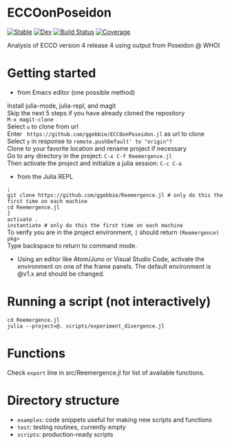 # ECCOonPoseidon

[![Stable](https://img.shields.io/badge/docs-stable-blue.svg)](https://ggebbie.github.io/Reemergence.jl/stable)
[![Dev](https://img.shields.io/badge/docs-dev-blue.svg)](https://ggebbie.github.io/Reemergence.jl/dev)
[![Build Status](https://github.com/ggebbie/Reemergence.jl/workflows/CI/badge.svg)](https://github.com/ggebbie/Reemergence.jl/actions)
[![Coverage](https://codecov.io/gh/ggebbie/Reemergence.jl/branch/master/graph/badge.svg)](https://codecov.io/gh/ggebbie/Reemergence.jl)

Analysis of ECCO version 4 release 4 using output from Poseidon @ WHOI

# Getting started

* from Emacs editor (one possible method)

Install julia-mode, julia-repl, and magit \
Skip the next 5 steps if you have already cloned the repository \
`M-x magit-clone` \
Select `u` to clone from url\
Enter ` https://github.com/ggebbie/ECCOonPoseidon.jl` as url to clone \
Select `y` in response to `remote.pushDefault' to "origin"?` \
Clone to your favorite location and rename project if necessary \
Go to any directory in the project: `C-x C-f Reemergence.jl`\
Then activate the project and initialize a julia session: `C-c C-a`

* from the Julia REPL

`;`\
`git clone https://github.com/ggebbie/Reemergence.jl # only do this the first time on each machine`\
`cd Reemergence.jl`\
`]`\
`activate .`\
`instantiate # only do this the first time on each machine`\
To verify you are in the project environment, `]` should return `(Reemergence) pkg>`\
Type backspace to return to command mode.

* Using an editor like Atom/Juno or Visual Studio Code, activate the environment on one of the frame panels. The default environment is @v1.x and should be changed.

# Running a script (not interactively)

`cd Reemergence.jl`\
`julia --project=@. scripts/experiment_divergence.jl`

# Functions
Check `export` line in src/Reemergence.jl for list of available functions.

# Directory structure
- `examples`: code snippets useful for making new scripts and functions
- `test`: testing routines, currently empty
- `scripts`: production-ready scripts
